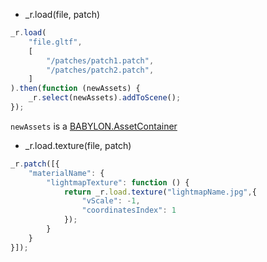 - \_r.load(file, patch)

```javascript
_r.load(
    "file.gltf",
    [
        "/patches/patch1.patch",
        "/patches/patch2.patch",
    ]
).then(function (newAssets) {
    _r.select(newAssets).addToScene();
});
```

`newAssets` is a [BABYLON.AssetContainer](https://doc.babylonjs.com/api/classes/babylon.assetcontainer)

- _r.load.texture(file, patch)

```js
_r.patch([{
    "materialName": {
        "lightmapTexture": function () {
            return _r.load.texture("lightmapName.jpg",{
                "vScale": -1,
                "coordinatesIndex": 1
            });
        }
    }
}]);
```


